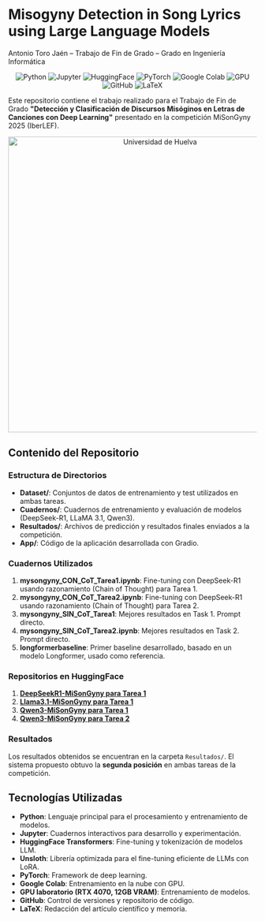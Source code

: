 # Misogyny Detection in Song Lyrics using Large Language Models  
Antonio Toro Jaén – Trabajo de Fin de Grado – Grado en Ingeniería Informática

<p align="center">
  <img src="https://img.shields.io/badge/python-3776AB?style=for-the-badge&logo=python&logoColor=white" alt="Python">
  <img src="https://img.shields.io/badge/jupyter-F37626?style=for-the-badge&logo=jupyter&logoColor=white" alt="Jupyter">
  <img src="https://img.shields.io/badge/huggingface-FFD14E?style=for-the-badge&logo=huggingface&logoColor=white" alt="HuggingFace">
  <img src="https://img.shields.io/badge/pytorch-EE4C2C?style=for-the-badge&logo=pytorch&logoColor=white" alt="PyTorch">
  <img src="https://img.shields.io/badge/google%20colab-F9AB00?style=for-the-badge&logo=google%20colab&logoColor=white" alt="Google Colab">
  <img src="https://img.shields.io/badge/GPU-76B900?style=for-the-badge&logo=nvidia&logoColor=white" alt="GPU">
  <img src="https://img.shields.io/badge/github-181717?style=for-the-badge&logo=github&logoColor=white" alt="GitHub">
  <img src="https://img.shields.io/badge/latex-008080?style=for-the-badge&logo=latex&logoColor=white" alt="LaTeX">
</p>

Este repositorio contiene el trabajo realizado para el Trabajo de Fin de Grado **"Detección y Clasificación de Discursos Misóginos en Letras de Canciones con Deep Learning"** presentado en la competición MiSonGyny 2025 (IberLEF).

<p align="center">
  <img src="https://www.hazfundacion.org/wp-content/uploads/2022/11/universidad-de-huelva.png" alt="Universidad de Huelva" width="600">
</p>

## Contenido del Repositorio

### Estructura de Directorios

- **Dataset/**: Conjuntos de datos de entrenamiento y test utilizados en ambas tareas.
- **Cuadernos/**: Cuadernos de entrenamiento y evaluación de modelos (DeepSeek-R1, LLaMA 3.1, Qwen3).
- **Resultados/**: Archivos de predicción y resultados finales enviados a la competición.
- **App/**: Código de la aplicación desarrollada con Gradio.

### Cuadernos Utilizados


1. **mysongyny_CON_CoT_Tarea1.ipynb**:  Fine-tuning con DeepSeek-R1 usando razonamiento (Chain of Thought) para Tarea 1.
2. **mysongyny_CON_CoT_Tarea2.ipynb**: Fine-tuning con DeepSeek-R1 usando razonamiento (Chain of Thought) para Tarea 2.
3. **mysongyny_SIN_CoT_Tarea1**: Mejores resultados en Task 1. Prompt directo.
4. **mysongyny_SIN_CoT_Tarea2.ipynb**: Mejores resultados en Task 2. Prompt directo.
3. **longformerbaseline**:  Primer baseline desarrollado, basado en un modelo Longformer, usado como referencia.

### Repositorios en HuggingFace
1. [**DeepSeekR1-MiSonGyny para Tarea 1**](https://huggingface.co/atorojaen/DeepSeek-R1-MiSonGyny)
2. [**Llama3.1-MiSonGyny para Tarea 1**](https://huggingface.co/atorojaen/Llama3.1-MiSonGyny)
3. [**Qwen3-MiSonGyny para Tarea 1**](https://huggingface.co/atorojaen/Qwen3-MiSonGyny)
4. [**Qwen3-MiSonGyny para Tarea 2**](https://huggingface.co/atorojaen/Qwen3-MiSonGyny-Task2)

### Resultados

Los resultados obtenidos se encuentran en la carpeta `Resultados/`. El sistema propuesto obtuvo la **segunda posición** en ambas tareas de la competición.

## Tecnologías Utilizadas

- **Python**: Lenguaje principal para el procesamiento y entrenamiento de modelos.
- **Jupyter**: Cuadernos interactivos para desarrollo y experimentación.
- **HuggingFace Transformers**: Fine-tuning y tokenización de modelos LLM.
- **Unsloth**: Librería optimizada para el fine-tuning eficiente de LLMs con LoRA.
- **PyTorch**: Framework de deep learning.
- **Google Colab**: Entrenamiento en la nube con GPU.
- **GPU laboratorio (RTX 4070, 12GB VRAM)**: Entrenamiento de modelos.
- **GitHub**: Control de versiones y repositorio de código.
- **LaTeX**: Redacción del artículo científico y memoria.
